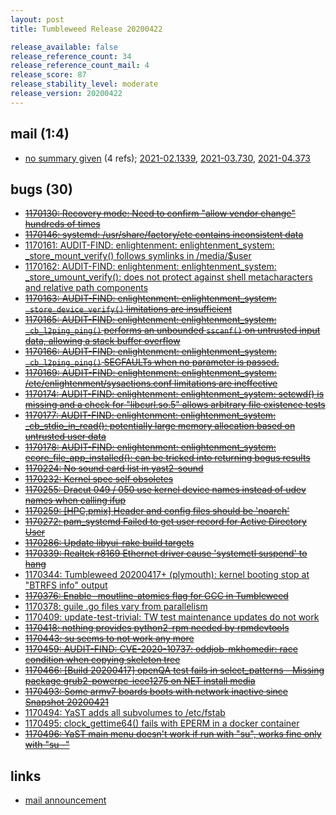 ```yaml
---
layout: post
title: Tumbleweed Release 20200422

release_available: false
release_reference_count: 34
release_reference_count_mail: 4
release_score: 87
release_stability_level: moderate
release_version: 20200422
---
```


## mail (1:4)

- [no summary given](https://github.com/boombatower/tumbleweed-review/issues/10) (4 refs); [2021-02.1339](https://github.com/boombatower/tumbleweed-review/issues/10), [2021-03.730](https://github.com/boombatower/tumbleweed-review/issues/10), [2021-04.373](https://github.com/boombatower/tumbleweed-review/issues/10)

## bugs (30)

<!--more-->

- ~~[1170130: Recovery mode: Need to confirm "allow vendor change" hundreds of times](https://bugzilla.opensuse.org/show_bug.cgi?id=1170130)~~
- ~~[1170146: systemd: /usr/share/factory/etc contains inconsistent data](https://bugzilla.opensuse.org/show_bug.cgi?id=1170146)~~
- [1170161: AUDIT-FIND: enlightenment: enlightenment_system: _store_mount_verify() follows symlinks in /media/$user](https://bugzilla.opensuse.org/show_bug.cgi?id=1170161)
- [1170162: AUDIT-FIND: enlightenment: enlightenment_system: _store_umount_verify(): does not protect against shell metacharacters and relative path components](https://bugzilla.opensuse.org/show_bug.cgi?id=1170162)
- ~~[1170163: AUDIT-FIND: enlightenment: enlightenment_system: `_store_device_verify()` limitations are insufficient](https://bugzilla.opensuse.org/show_bug.cgi?id=1170163)~~
- ~~[1170165: AUDIT-FIND: enlightenment: enlightenment_system: `_cb_l2ping_ping()` performs an unbounded `sscanf()` on untrusted input data, allowing a stack buffer overflow](https://bugzilla.opensuse.org/show_bug.cgi?id=1170165)~~
- ~~[1170166: AUDIT-FIND: enlightenment: enlightenment_system: `_cb_l2ping_ping()` SEGFAULTs when no parameter is passed.](https://bugzilla.opensuse.org/show_bug.cgi?id=1170166)~~
- ~~[1170169: AUDIT-FIND: enlightenment: enlightenment_system: /etc/enlightenment/sysactions.conf limitations are ineffective](https://bugzilla.opensuse.org/show_bug.cgi?id=1170169)~~
- ~~[1170174: AUDIT-FIND: enlightenment: enlightenment_system: setcwd() is missing and a check for "libcurl.so.5" allows arbitrary file existence tests](https://bugzilla.opensuse.org/show_bug.cgi?id=1170174)~~
- ~~[1170177: AUDIT-FIND: enlightenment: enlightenment_system: _cb_stdio_in_read(): potentially large memory allocation based on untrusted user data](https://bugzilla.opensuse.org/show_bug.cgi?id=1170177)~~
- ~~[1170178: AUDIT-FIND: enlightenment: enlightenment_system: ecore_file_app_installed(): can be tricked into returning bogus results](https://bugzilla.opensuse.org/show_bug.cgi?id=1170178)~~
- ~~[1170224: No sound card list in yast2-sound](https://bugzilla.opensuse.org/show_bug.cgi?id=1170224)~~
- ~~[1170232: Kernel spec self obsoletes](https://bugzilla.opensuse.org/show_bug.cgi?id=1170232)~~
- ~~[1170255: Dracut 049 / 050 use kernel device names instead of udev names when calling ifup](https://bugzilla.opensuse.org/show_bug.cgi?id=1170255)~~
- ~~[1170259: \[HPC,pmix\] Header and config files should be 'noarch'](https://bugzilla.opensuse.org/show_bug.cgi?id=1170259)~~
- ~~[1170272: pam_systemd Failed to get user record for Active Directory User](https://bugzilla.opensuse.org/show_bug.cgi?id=1170272)~~
- ~~[1170286: Update libyui-rake build targets](https://bugzilla.opensuse.org/show_bug.cgi?id=1170286)~~
- ~~[1170339: Realtek r8169 Ethernet driver cause 'systemctl suspend' to hang](https://bugzilla.opensuse.org/show_bug.cgi?id=1170339)~~
- [1170344: Tumbleweed 20200417+ (plymouth):  kernel booting stop at "BTRFS info" output](https://bugzilla.opensuse.org/show_bug.cgi?id=1170344)
- ~~[1170376: Enable -moutline-atomics flag for GCC in Tumbleweed](https://bugzilla.opensuse.org/show_bug.cgi?id=1170376)~~
- [1170378: guile .go files vary from parallelism](https://bugzilla.opensuse.org/show_bug.cgi?id=1170378)
- [1170409: update-test-trivial: TW test maintenance updates do not work](https://bugzilla.opensuse.org/show_bug.cgi?id=1170409)
- ~~[1170418: nothing provides python2-rpm needed by rpmdevtools](https://bugzilla.opensuse.org/show_bug.cgi?id=1170418)~~
- ~~[1170443: su seems to not work any more](https://bugzilla.opensuse.org/show_bug.cgi?id=1170443)~~
- ~~[1170459: AUDIT-FIND: CVE-2020-10737: oddjob-mkhomedir: race condition when copying skeleton tree](https://bugzilla.opensuse.org/show_bug.cgi?id=1170459)~~
- ~~[1170466: \[Build 20200417\] openQA test fails in select_patterns - Missing package grub2-powerpc-ieee1275 on NET install media](https://bugzilla.opensuse.org/show_bug.cgi?id=1170466)~~
- ~~[1170493: Some armv7 boards boots with network inactive since Snapshot 20200421](https://bugzilla.opensuse.org/show_bug.cgi?id=1170493)~~
- [1170494: YaST adds all subvolumes to /etc/fstab](https://bugzilla.opensuse.org/show_bug.cgi?id=1170494)
- [1170495: clock_gettime64() fails with EPERM in a docker container](https://bugzilla.opensuse.org/show_bug.cgi?id=1170495)
- ~~[1170496: YaST main menu doesn't work if run with "su", works fine only with "su -"](https://bugzilla.opensuse.org/show_bug.cgi?id=1170496)~~



## links

- [mail announcement](https://github.com/boombatower/tumbleweed-review/issues/10)
